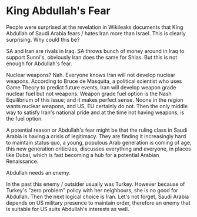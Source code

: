# King Abdullah's Fear

People were surprised at the revelation in Wikileaks documents that
King Abdullah of Saudi Arabia fears / hates Iran more than
Israel. This is clearly surprising. Why could this be?

SA and Iran are rivals in Iraq. SA throws bunch of money around in
Iraq to support Sunni's, obviously Iran does the same for Shias. But
this is not enough for Abdullah's fear.

Nuclear weapons? Nah. Everyone knows Iran will not develop nuclear
weapons. According to Bruce de Masquita, a political scientist who
uses Game Theory to predict future events, Iran will develop weapon
grade nuclear fuel but not weapons. Weapon grade fuel option is the
Nash Equilibrium of this issue; and it makes perfect sense. Noone in
the region wants nuclear weapons, and US, EU certainly do not. Then
the only middle way to satisfy Iran's national pride and at the time
not having weapons, is the fuel option.

A potential reason or Abdullah's fear might be that the ruling class in Saudi Arabia is having a crisis of legitimacy. They are finding it increasingly hard to maintain status quo, a young, populous Arab generation is coming of age, this new generation criticizes, discusses everything and everyone, in places like Dubai, which is fast becoming a hub for a potential Arabian Renaissance.

Abdullah needs an enemy.

In the past this enemy / outsider usually was Turkey. However because of Turkey's "zero problem" policy with her neighbours, she is no good for Abdullah. Then the next logical choice is Iran. Let's not forget, Saudi Arabia depends on US military presence to maintain order, therefore an enemy that is suitable for US suits Abdullah's interests as well.
